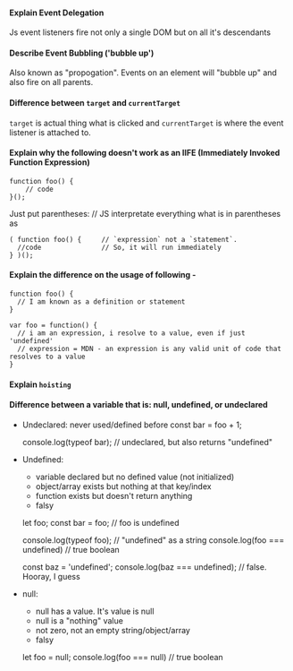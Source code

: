 #### Explain Event Delegation
 Js event listeners fire not only a single DOM but on all it's descendants
 
#### Describe Event Bubbling ('bubble up')
 Also known as "propogation". Events on an element will "bubble up" and also fire on all parents.

#### Difference between `target` and `currentTarget`    
 `target` is actual thing what is clicked and `currentTarget` is where the event listener is attached to.
 
#### Explain why the following doesn't work as an IIFE (Immediately Invoked Function Expression)
    function foo() {
        // code
    }();
    
Just put parentheses:      // JS interpretate everything what is in parentheses as
    
    ( function foo() {     // `expression` not a `statement`.
      //code               // So, it will run immediately
    } )();                 
 
#### Explain the difference on the usage of following -
  
  ```
  function foo() {
    // I am known as a definition or statement
  }
  ```
  
  ```
  var foo = function() {
    // i am an expression, i resolve to a value, even if just 'undefined'
    // expression = MDN - an expression is any valid unit of code that resolves to a value
  }
  ```
#### Explain `hoisting`


#### Difference between a variable that is: null, undefined, or undeclared
- Undeclared: never used/defined before
  const bar = foo + 1;
  
  console.log(typeof bar); // undeclared, but also returns "undefined"
  
- Undefined:
    - variable declared but no defined value (not initialized)
    - object/array exists but nothing at that key/index
    - function exists but doesn't return anything
    - falsy
  
    let foo;
    const bar = foo;  // foo is undefined

    
    console.log(typeof foo); // "undefined" as a string
    console.log(foo === undefined) // true boolean
     
    const baz = 'undefined';
     console.log(baz === undefined); // false. Hooray, I guess
    
  
- null:
  - null has a value. It's value is null
  - null is a "nothing" value
  - not zero, not an empty string/object/array
  - falsy
  
  let foo = null;
  console.log(foo === null)  // true boolean
  
  
  
  
  